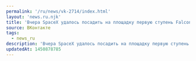 ```yaml
---
permalink: '/ru/news/vk-2714/index.html'
layout: 'news.ru.njk'
title: 'Вчера SpaceX удалось посадить на площадку первую ступень Falcon 9, которая доставила в космос о…'
source: ВКонтакте
tags:
  - news_ru
description: 'Вчера SpaceX удалось посадить на площадку первую ступень Falcon 9, которая доставила в космос о…'
updatedAt: 1450878785
---
```

